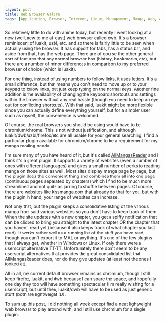 ```yaml
---
layout: post
title: Web Browser Galore
tags: [Application, Browser, Internet, Linux, Management, Manga, Web, AllMangasReader, Chrome, Chromium, Luakit, dwb]
---
```


So relatively little to do with anime today, but recently I went looking at a new (well, new to me at least) web browser called dwb. It's a browser reminiscent of luakit, uzbl, etc. and so there is fairly little to be seen when actually using the browser. It has support for tabs, has a status bar, and aside from that, has the web page. There are of course the other general sort of features that any normal browser has (history, bookmarks, etc), but there are a number of minor differences in comparison to my preferred browser of choice (which is luakit).

For one thing, instead of using numbers to follow links, it uses letters. It's a small difference, but that means you don't need to move up or to your keypad to follow links, but just keep typing on the normal keys. Another fine addition is the availability of changing the keyboard shortcuts and settings within the browser without any real hassle (though you need to keep an eye out for conflicting shortcuts). With that said, luakit might be more flexible since you can actually define everything yourself, but for a simpler user such as myself, the convenience is welcomed.

Of course, the real browsers you should be using would have to be chromium/chrome. This is not without justification, and although luakit/dwb/uzbl/firefox/etc are all usable for your general searching, I find a particular plugin available for chromium/chrome to be a requirement for my manga reading needs.

I'm sure many of you have heard of it, but it's called [AllMangasReader](http://allmangasreader.com) and I think it's a great plugin. It supports a variety of websites (even a number of ones with different languages) and gives a small number of perks to reading manga on those sites as well. Most sites display manga page by page, but the plugin does the convenient thing and combines them all into one page (continuous pages separated by chapters) which I find to be much more streamlined and not quite as jarring to shuffle between pages. Of course, there are websites like kissmanga.com that already do that for you, but with the plugin in hand, your range of websites can increase.

Not only that, but the plugin keeps a consolidative listing of the various manga from said various websites so you don't have to keep track of them. When the site updates with a new chapter, you get a spiffy notification that can be clicked to bring you straight to the latest chapter OR the chapter that you haven't read yet (because it also keeps track of what chapter you last read). It works rather well as a running list of the stuff you have read, though you can't export it to MAL or anything. It's one of the few plugins that I always get, whether in Windows or Linux. If only there were a userscript alternative TT-TT. Unfortunately there don't seem to be any userscript alternatives that provides the great consolidated list that AllMangasReader does, nor do they give updates (at least not the ones I looked at).

All in all, my current default browser remains as chromium, though I still keep firefox, luakit, and dwb because I can spare the space, and hopefully one day they too will have something spectacular (I'm really wishing for a userscript), but until then, luakit/dwb will have to be used as just generic stuff (both are lightweight :D).

To sum up this post, I did nothing all week except find a neat lightweight web browser to play around with, and I still use chromium for a single plugin.
